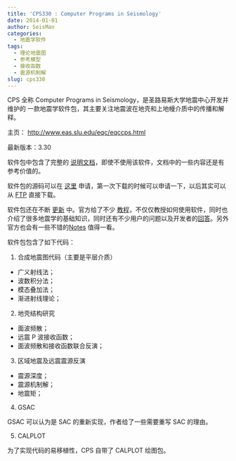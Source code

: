 ```yaml
---
title: 'CPS330 : Computer Programs in Seismology'
date: 2014-01-01
author: SeisMan
categories:
  - 地震学软件
tags:
  - 理论地震图
  - 参考模型
  - 接收函数
  - 震源机制解
slug: cps330
---
```


CPS 全称 Computer Programs in Seismology，是圣路易斯大学地震中心开发并维护的
一款地震学软件包，其主要关注地震波在地壳和上地幔介质中的传播和解释。

主页： <http://www.eas.slu.edu/eqc/eqccps.html>

<!--more-->

最新版本：3.30

软件包中包含了完整的 [说明文档](http://www.eas.slu.edu/eqc/eqc_cps/CPS/CPS330.html)，即使不使用该软件，文档中的一些内容还是有参考价值的。

软件包的源码可以在 [这里](http://www.eas.slu.edu/eqc/eqc_cps/CPS/cpslisc.html) 申请，第一次下载的时候可以申请一下，以后其实可以从 [FTP](ftp://ftp.eas.slu.edu/pub/rbh/PROGRAMS.330) 直接下载。

软件包还在不断 [更新](http://www.eas.slu.edu/eqc/eqc_cps/cpsbug.html) 中。官方给了不少 [教程](http://www.eas.slu.edu/eqc/eqc_cps/TUTORIAL/)，不仅仅教授如何使用软件，同时也介绍了很多地震学的基础知识，同时还有不少用户的问题以及开发者的[回答](http://www.eas.slu.edu/eqc/eqc_cps/Questions/)。另外官方也会有一些不错的[Notes](http://www.eas.slu.edu/eqc/eqc_cps/workshop.html) 值得一看。

软件包包含了如下代码：

1.  合成地震图代码（主要是平层介质）

-   广义射线法；
-   波数积分法；
-   模态叠加法；
-   渐进射线理论；

2.  地壳结构研究

-   面波频散；
-   远震 P 波接收函数；
-   面波频散和接收函数联合反演；

3.  区域地震及远震震源反演

-   震源深度；
-   震源机制解；
-   地震矩；

4.  GSAC

GSAC 可以认为是 SAC 的重新实现，作者给了一些需要重写 SAC 的理由。

5.  CALPLOT

为了实现代码的易移植性，CPS 自带了 CALPLOT 绘图包。
